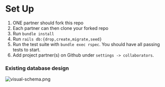 # Set Up

1. ONE partner should fork this repo
1. Each partner can then clone your forked repo
1. Run `bundle install`
1. Run `rails db:{drop,create,migrate,seed}`
1. Run the test suite with `bundle exec rspec`. You should have all passing tests to start.
1. Add project partner(s) on Github under `settings -> collaborators`.

### Existing database design
![visual-schema.png](https://i.postimg.cc/0ywZgQ1W/visual-schema.png)
